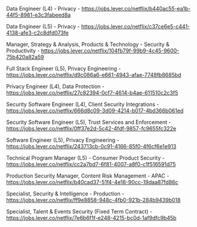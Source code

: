 Data Engineer (L4) - Privacy - https://jobs.lever.co/netflix/b440ac55-ea1b-44f5-8981-e3c3fabeed8a

Data Engineer (L5) - Privacy - https://jobs.lever.co/netflix/c37ce6e5-c441-4138-afe3-c2c8dfd073fe

Manager, Strategy & Analysis, Products & Technology - Security & Productivity - https://jobs.lever.co/netflix/104fb79f-99b9-4c45-9600-75b420a82a59

Full Stack Engineer (L5), Privacy Engineering - https://jobs.lever.co/netflix/d9c086a6-e661-4943-afae-7748fb8685bd

Privacy Engineer (L4), Data Protection - https://jobs.lever.co/netflix/27c82394-0cf7-4614-b4ae-611510c2c3f5

Security Software Engineer (L4), Client Security Integrations - https://jobs.lever.co/netflix/666d8c09-3d09-4214-b017-4bd366b061ed

Security Software Engineer (L5), Trust Services and Enforcement - https://jobs.lever.co/netflix/0ff37e2d-5c42-4fdf-9857-fc9655fc322e

Software Engineer (L5), Privacy Engineering - https://jobs.lever.co/netflix/243713cb-0c91-4166-85f0-4f6cf6e1e913

Technical Program Manager (L5) - Consumer Product Security - https://jobs.lever.co/netflix/cc2a7bd7-6f81-4007-a8f0-c1f516591d75

Production Security Manager, Content Risk Management - APAC - https://jobs.lever.co/netflix/b40cad37-51f4-4e18-90cc-19daa87fd86c

Specialist, Security & Intelligence - Production - https://jobs.lever.co/netflix/ff9e8858-948c-4fb0-921b-284b9439b018

Specialist, Talent & Events Security (Fixed Term Contract) - https://jobs.lever.co/netflix/7e6b6f1f-e248-4215-bc0d-1af9dfc9b45b

